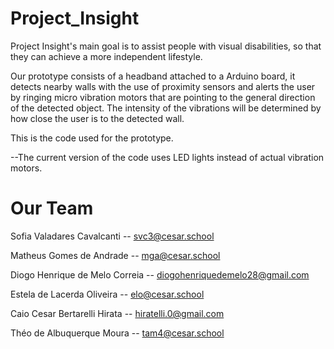 # Project_Insight

Project Insight's main goal is to assist people with visual disabilities, so that they can achieve a more independent lifestyle.

Our prototype consists of a headband attached to a Arduino board, it detects nearby walls with the use of proximity sensors and alerts the user by ringing
micro vibration motors that are pointing to the general direction of the detected object. The intensity of the vibrations will be
determined by how close the user is to the detected wall.

This is the code used for the prototype.

--The current version of the code uses LED lights instead of actual vibration motors.

# Our Team

Sofia Valadares Cavalcanti -- svc3@cesar.school

Matheus Gomes de Andrade -- mga@cesar.school

Diogo Henrique de Melo Correia -- diogohenriquedemelo28@gmail.com

Estela de Lacerda Oliveira -- elo@cesar.school

Caio Cesar Bertarelli Hirata -- hiratelli.0@gmail.com

Théo de Albuquerque Moura -- tam4@cesar.school
